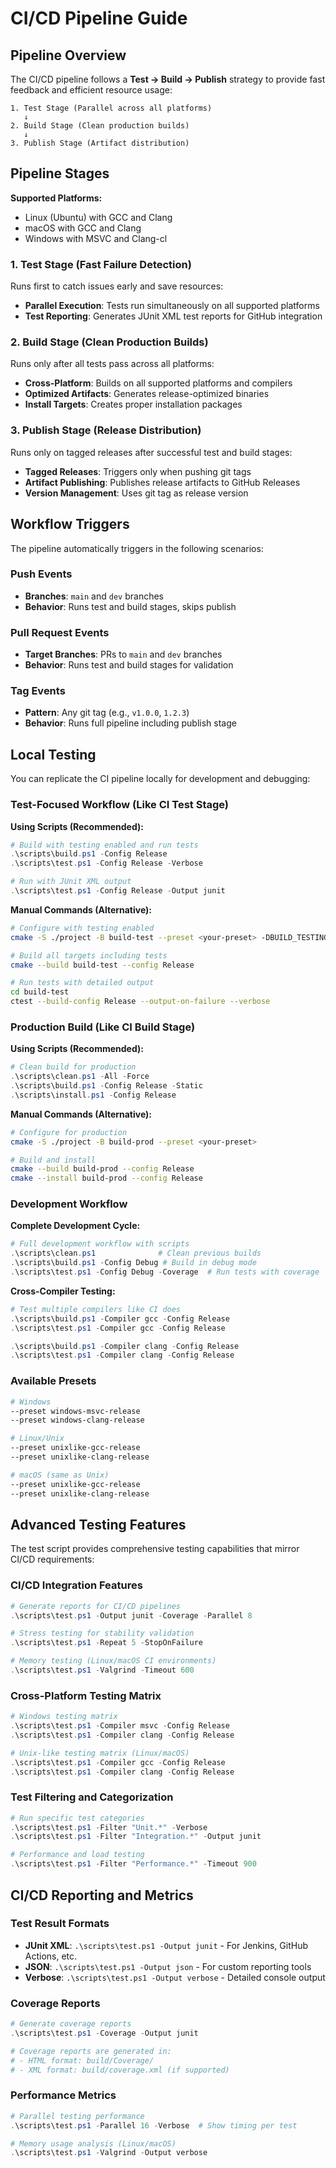 # CI/CD Pipeline Guide

## Pipeline Overview

The CI/CD pipeline follows a **Test → Build → Publish** strategy to provide fast feedback and efficient resource usage:

```
1. Test Stage (Parallel across all platforms)
   ↓
2. Build Stage (Clean production builds)
   ↓ 
3. Publish Stage (Artifact distribution)
```

## Pipeline Stages

**Supported Platforms:**
- Linux (Ubuntu) with GCC and Clang
- macOS with GCC and Clang  
- Windows with MSVC and Clang-cl

### 1. Test Stage (Fast Failure Detection)
Runs first to catch issues early and save resources:

- **Parallel Execution**: Tests run simultaneously on all supported platforms
- **Test Reporting**: Generates JUnit XML test reports for GitHub integration

### 2. Build Stage (Clean Production Builds)
Runs only after all tests pass across all platforms:

- **Cross-Platform**: Builds on all supported platforms and compilers
- **Optimized Artifacts**: Generates release-optimized binaries
- **Install Targets**: Creates proper installation packages

### 3. Publish Stage (Release Distribution)
Runs only on tagged releases after successful test and build stages:

- **Tagged Releases**: Triggers only when pushing git tags
- **Artifact Publishing**: Publishes release artifacts to GitHub Releases
- **Version Management**: Uses git tag as release version

## Workflow Triggers

The pipeline automatically triggers in the following scenarios:

### Push Events
- **Branches**: `main` and `dev` branches
- **Behavior**: Runs test and build stages, skips publish

### Pull Request Events  
- **Target Branches**: PRs to `main` and `dev` branches
- **Behavior**: Runs test and build stages for validation

### Tag Events
- **Pattern**: Any git tag (e.g., `v1.0.0`, `1.2.3`)
- **Behavior**: Runs full pipeline including publish stage

## Local Testing

You can replicate the CI pipeline locally for development and debugging:

### Test-Focused Workflow (Like CI Test Stage)

**Using Scripts (Recommended):**
```powershell
# Build with testing enabled and run tests
.\scripts\build.ps1 -Config Release
.\scripts\test.ps1 -Config Release -Verbose

# Run with JUnit XML output
.\scripts\test.ps1 -Config Release -Output junit
```

**Manual Commands (Alternative):**
```bash
# Configure with testing enabled
cmake -S ./project -B build-test --preset <your-preset> -DBUILD_TESTING=ON

# Build all targets including tests
cmake --build build-test --config Release

# Run tests with detailed output
cd build-test
ctest --build-config Release --output-on-failure --verbose
```

### Production Build (Like CI Build Stage)

**Using Scripts (Recommended):**
```powershell
# Clean build for production
.\scripts\clean.ps1 -All -Force
.\scripts\build.ps1 -Config Release -Static
.\scripts\install.ps1 -Config Release
```

**Manual Commands (Alternative):**
```bash
# Configure for production
cmake -S ./project -B build-prod --preset <your-preset>

# Build and install
cmake --build build-prod --config Release
cmake --install build-prod --config Release
```

### Development Workflow

**Complete Development Cycle:**
```powershell
# Full development workflow with scripts
.\scripts\clean.ps1              # Clean previous builds
.\scripts\build.ps1 -Config Debug # Build in debug mode
.\scripts\test.ps1 -Config Debug -Coverage  # Run tests with coverage
```

**Cross-Compiler Testing:**
```powershell
# Test multiple compilers like CI does
.\scripts\build.ps1 -Compiler gcc -Config Release
.\scripts\test.ps1 -Compiler gcc -Config Release

.\scripts\build.ps1 -Compiler clang -Config Release
.\scripts\test.ps1 -Compiler clang -Config Release
```

### Available Presets
```bash
# Windows
--preset windows-msvc-release
--preset windows-clang-release

# Linux/Unix
--preset unixlike-gcc-release  
--preset unixlike-clang-release

# macOS (same as Unix)
--preset unixlike-gcc-release
--preset unixlike-clang-release
```

## Advanced Testing Features

The test script provides comprehensive testing capabilities that mirror CI/CD requirements:

### CI/CD Integration Features
```powershell
# Generate reports for CI/CD pipelines
.\scripts\test.ps1 -Output junit -Coverage -Parallel 8

# Stress testing for stability validation
.\scripts\test.ps1 -Repeat 5 -StopOnFailure

# Memory testing (Linux/macOS CI environments)
.\scripts\test.ps1 -Valgrind -Timeout 600
```

### Cross-Platform Testing Matrix
```powershell
# Windows testing matrix
.\scripts\test.ps1 -Compiler msvc -Config Release
.\scripts\test.ps1 -Compiler clang -Config Release

# Unix-like testing matrix (Linux/macOS)
.\scripts\test.ps1 -Compiler gcc -Config Release  
.\scripts\test.ps1 -Compiler clang -Config Release
```

### Test Filtering and Categorization
```powershell
# Run specific test categories
.\scripts\test.ps1 -Filter "Unit.*" -Verbose
.\scripts\test.ps1 -Filter "Integration.*" -Output junit

# Performance and load testing
.\scripts\test.ps1 -Filter "Performance.*" -Timeout 900
```

## CI/CD Reporting and Metrics

### Test Result Formats
- **JUnit XML**: `.\scripts\test.ps1 -Output junit` - For Jenkins, GitHub Actions, etc.
- **JSON**: `.\scripts\test.ps1 -Output json` - For custom reporting tools
- **Verbose**: `.\scripts\test.ps1 -Output verbose` - Detailed console output

### Coverage Reports
```powershell
# Generate coverage reports
.\scripts\test.ps1 -Coverage -Output junit

# Coverage reports are generated in:
# - HTML format: build/Coverage/
# - XML format: build/coverage.xml (if supported)
```

### Performance Metrics
```powershell
# Parallel testing performance
.\scripts\test.ps1 -Parallel 16 -Verbose  # Show timing per test

# Memory usage analysis (Linux/macOS)
.\scripts\test.ps1 -Valgrind -Output verbose
```
